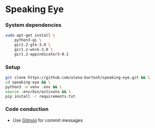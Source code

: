# Speaking Eye

### System dependencies
```sh
sudo apt-get install \
    python3-gi \
    gir1.2-gtk-3.0 \
    gir1.2-wnck-3.0 \
    gir1.2-appindicator3-0.1
```

### Setup
```sh
git clone https://github.com/alena-bartosh/speaking-eye.git && \
cd speaking-eye && \
python3 -m venv .env && \
source .env/bin/activate && \
pip install -r requirements.txt
```

### Code conduction
* Use [Gitmoji](https://gitmoji.carloscuesta.me) for commit messages

